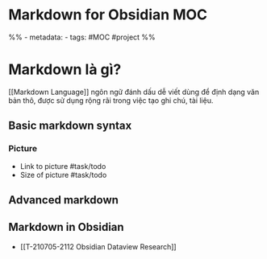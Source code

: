 # Markdown for Obsidian MOC
%% - metadata:
	- tags: #MOC #project %% 

# Markdown là gì?
[[Markdown Language]] ngôn ngữ đánh dấu dễ viết dùng để định dạng văn bản thô, được sử dụng rộng rãi trong việc tạo ghi chú, tài liệu.

## Basic markdown syntax
### Picture
- Link to picture #task/todo 
- Size of picture #task/todo 

## Advanced markdown


## Markdown in Obsidian
- [[T-210705-2112 Obsidian Dataview Research]]
